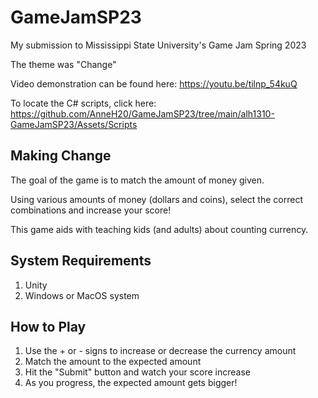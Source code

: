 # GameJamSP23

My submission to Mississippi State University's Game Jam Spring 2023

The theme was "Change"

Video demonstration can be found here: https://youtu.be/tilnp_54kuQ

To locate the C# scripts, click here: https://github.com/AnneH20/GameJamSP23/tree/main/alh1310-GameJamSP23/Assets/Scripts

## Making Change

The goal of the game is to match the amount of money given.

Using various amounts of money (dollars and coins), select the correct combinations and increase your score!

This game aids with teaching kids (and adults) about counting currency.

## System Requirements
1. Unity
2. Windows or MacOS system

## How to Play
1. Use the + or - signs to increase or decrease the currency amount
2. Match the amount to the expected amount
3. Hit the "Submit" button and watch your score increase
4. As you progress, the expected amount gets bigger!
